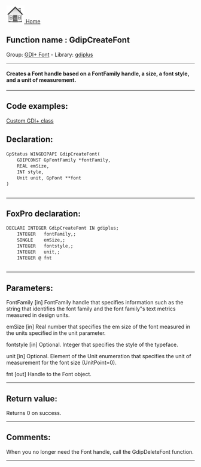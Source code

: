 [<img src="../../images/home.png"> Home ](https://github.com/VFPX/Win32API)  

## Function name : GdipCreateFont
Group: [GDI+ Font](../../functions_group.md#GDIplus_Font)  -  Library: [gdiplus](../../Libraries.md#gdiplus)  
***  


#### Creates a Font handle based on a FontFamily handle, a size, a font style, and a unit of measurement.
***  


## Code examples:
[Custom GDI+ class](../../samples/sample_450.md)  

## Declaration:
```foxpro  
GpStatus WINGDIPAPI GdipCreateFont(
	GDIPCONST GpFontFamily *fontFamily,
	REAL emSize,
	INT style,
	Unit unit, GpFont **font
)
  
```  
***  


## FoxPro declaration:
```foxpro  
DECLARE INTEGER GdipCreateFont IN gdiplus;
	INTEGER   fontFamily,;
	SINGLE    emSize,;
	INTEGER   fontstyle,;
	INTEGER   unit,;
	INTEGER @ fnt
  
```  
***  


## Parameters:
FontFamily
[in] FontFamily handle that specifies information such as the string that identifies the font family and the font family"s text metrics measured in design units. 

emSize
[in] Real number that specifies the em size of the font measured in the units specified in the unit parameter. 

fontstyle
[in] Optional. Integer that specifies the style of the typeface.

unit
[in] Optional. Element of the Unit enumeration that specifies the unit of measurement for the font size (UnitPoint=0). 

fnt
[out] Handle to the Font object.  
***  


## Return value:
Returns 0 on success.  
***  


## Comments:
When you no longer need the Font handle, call the GdipDeleteFont function.   
  
***  

